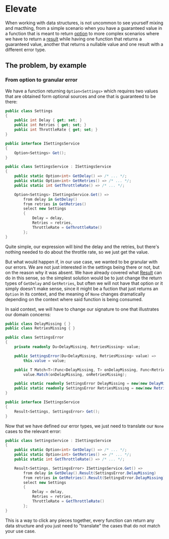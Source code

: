 # Elevate
When working with data structures, is not uncommon to see yourself mixing and macthing, from a simple scenario when you have a guaranteed value in a function that is meant to return [option](../core/option.md) to more complex scenarios where we have to return a [result](../core/result.md) while having one function that returns a guaranteed value, another that returns a nullable value and one result with a different error type.

## The problem, by example
### From option to granular error
We have a function returning `Option<Settings>` which requires two values that are obtained form optional sources and one that is guaranteed to be there:
```cs
public class Settings
{
    public int Delay { get; set; }
    public int Retries { get; set; }
    public int ThrottleRate { get; set; }
}

public interface ISettingsService
{
    Option<Settings> Get();
}

public class SettingsService : ISettingsService
{
    public static Option<int> GetDelay() => /* ... */;
    public static Option<int> GetRetries() => /* ... */;
    public static int GetThrottleRate() => /* ... */;

    Option<Settings> ISettingsService.Get() =>
        from delay in GetDelay()
        from retries in GetRetries()
        select new Settings
        {
            Delay = delay,
            Retries = retries,
            ThrottleRate = GeThrottleRate()
        };
}
```
Quite simple, our expression will bind the delay and the retries, but there's nothing needed to do about the throttle rate, so we just get the value.

But what would happen if, in our use case, we wanted to be granular with our errors. We are not just interested in the settings being there or not, but on the reason why it was absent. We have already covered what [Result](../core/result.md) can do in this sense, so the simplest solution would be to just change the return types of `GetDelay` and `GetRetries`, but often we will not have that option or it simply doesn't make sense, since it might be a fuction that just returns an `Option` in its context, and the meaning of `None` changes dramatically depending on the context where said function is being consumed.

In said context, we will have to change our signature to one that illustrates our domain concerns:
```cs
public class DelayMissing { }
public class RetriesMissing { }

public class SettingsError
{
    private readonly Du<DelayMissing, RetriesMissing> value;

    public SettingsError(Du<DelayMissing, RetriesMissing> value) =>
        this.value = value;

    public T Match<T>(Func<DelayMissing, T> onDelayMissing, Func<RetriesMissing, T> onRetriesMissing) =>
        value.Match(onDelayMissing, onRetriesMissing);

    public static readonly SettingsError DelayMissing = new(new DelayMissing());
    public static readonly SettingsError RetriesMissing = new(new RetriesMissing());
}

public interface ISettingsService
{
    Result<Settings, SettingsError> Get();
}
```

Now that we have defined our error types, we just need to translate our `None` cases to the relevant error:
```cs
public class SettingsService : ISettingsService
{
    public static Option<int> GetDelay() => /* ... */;
    public static Option<int> GetRetries() => /* ... */;
    public static int GetThrottleRate() => /* ... */;

    Result<Settings, SettingsError> ISettingsService.Get() =>
        from delay in GetDelay().Result(SettingsError.DelayMissing)
        from retries in GetRetries().Result(SettingsError.DelayMissing)
        select new Settings
        {
            Delay = delay,
            Retries = retries,
            ThrottleRate = GetThrottleRate()
        };
}
```

This is a way to click any pieces together, every function can return any data structure and you just need to "translate" the cases that do not match your use case.